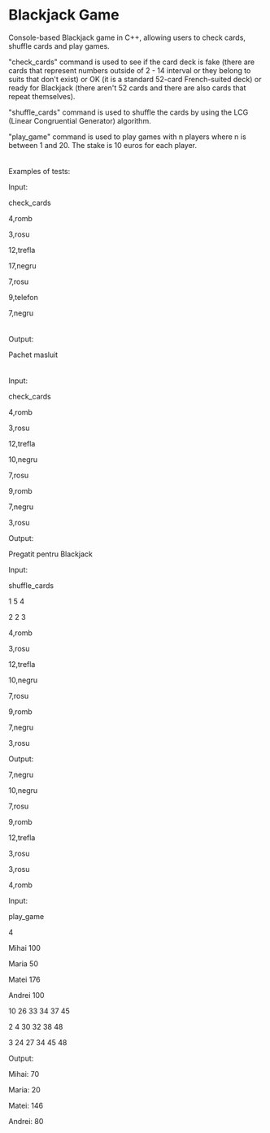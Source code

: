 # Blackjack Game
Console-based Blackjack game in C++, allowing users to check cards, shuffle cards and play games.

"check_cards" command is used to see if the card deck is fake (there are cards that represent numbers outside of 2 - 14 interval or they belong to suits that don't exist) or OK (it is a standard 52-card French-suited deck) or ready for Blackjack (there aren't 52 cards and there are also cards that repeat themselves).

"shuffle_cards" command is used to shuffle the cards by using the LCG (Linear Congruential Generator) algorithm.

"play_game" command is used to play games with n players where n is between 1 and 20. The stake is 10 euros for each player.
<br>
<br>
<br>
Examples of tests:

Input:

check_cards

4,romb

3,rosu

12,trefla

17,negru

7,rosu

9,telefon

7,negru
<br>
<br>
<br>
Output:

Pachet masluit
<br>
<br>
<br>
Input:

check_cards

4,romb

3,rosu

12,trefla

10,negru

7,rosu

9,romb

7,negru

3,rosu

Output:

Pregatit pentru Blackjack



Input:

shuffle_cards

1 5 4

2 2 3

4,romb

3,rosu

12,trefla

10,negru

7,rosu

9,romb

7,negru

3,rosu


Output:


7,negru

10,negru

7,rosu

9,romb

12,trefla

3,rosu

3,rosu

4,romb


Input:


play_game

4

Mihai 100

Maria 50

Matei 176

Andrei 100

10 26 33 34 37 45

2 4 30 32 38 48

3 24 27 34 45 48


Output:


Mihai: 70

Maria: 20

Matei: 146

Andrei: 80

